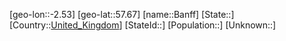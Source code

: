 ﻿---
location: [57.67,-2.53]
type: City
tags:
- geo/City


SpocWebEntityId: 29006
isDeleted: false
confidential: public

---
[geo-lon::-2.53]
[geo-lat::57.67]
[name::Banff]
[State::]
[Country::[United_Kingdom](geo/Continent/Europe/United_Kingdom.md)]
[StateId::]
[Population::]
[Unknown::]

